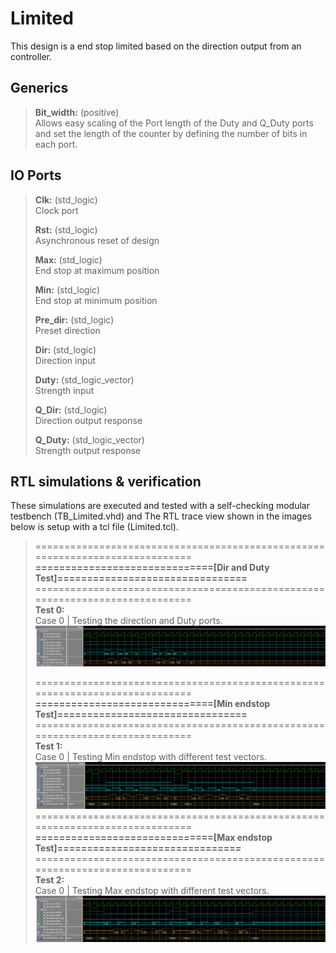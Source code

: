 # Limited
This design is a end stop limited based on the direction output from an controller.<br>

  ## Generics
  > **Bit_width:** (positive)<br> Allows easy scaling of the Port length of the Duty and Q_Duty ports and set the length of the counter by defining the number of bits in each port.<br>
  
  ## IO Ports
  > **Clk:** (std_logic)<br>   Clock port<br>
  > 
  > **Rst:** (std_logic)<br>   Asynchronous reset of design<br>
  > 
  > **Max:** (std_logic)<br>   End stop at maximum position <br> 
  > 
  > **Min:** (std_logic)<br>   End stop at minimum position <br> 
  > 
  > **Pre_dir:** (std_logic)<br>        Preset direction <br> 
  >
  > **Dir:** (std_logic)<br>            Direction input <br> 
  >
  > **Duty:** (std_logic_vector)<br>    Strength  input <br> 
  >
  > **Q_Dir:** (std_logic)<br>          Direction output response <br> 
  >
  > **Q_Duty:** (std_logic_vector)<br>  Strength  output response <br> 
 
  ## RTL simulations & verification
  These simulations are executed and tested with a self-checking modular testbench (TB_Limited.vhd) and
  The RTL trace view shown in the images below is setup with a tcl file (Limited.tcl).

> =============================================================================<br>
> **==============================[Dir and Duty Test]================================**<br>
> =============================================================================<br>
> **Test 0:**<br>
> Case 0 | Testing the direction and Duty ports.
> ![Dir_and_Duty_Test0](Images/Test0_Dir_and_Duty_RTL_view.png "Dir & Duty Test0")
>
> =============================================================================<br>
> **==============================[Min endstop Test]================================**<br>
> =============================================================================<br>
> **Test 1:**<br>
> Case 0 | Testing Min endstop with different test vectors.
> ![Min_endstop_Test1](Images/Test1_Min_endstop_RTL_view.png "Min endstop Test1")
> =============================================================================<br>
> **==============================[Max endstop Test]===============================**<br>
> =============================================================================<br>
> **Test 2:**<br>
> Case 0 | Testing Max endstop with different test vectors.
> ![Max_endstop_Test2](Images/Test2_Max_endstop_RTL_view.png "Max endstop Test2")
